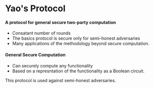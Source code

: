 # Yao's Protocol

#### A protocol for general secure two-party computation

- Consatant number of rounds
- The basics protocol is secure only for semi-honest adversaries
- Many applications of the methodology beyond secure computation.

#### General Secure Computation

- Can securely compute any functionality
- Based on a represntation of the functionality as a Boolean circuit.

This protocol is used against semi-honest adversaries.

